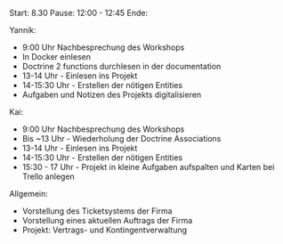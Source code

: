 Start: 8.30
Pause: 12:00 - 12:45
Ende:

Yannik:
- 9:00 Uhr Nachbesprechung des Workshops
- In Docker einlesen
- Doctrine 2 functions durchlesen in der documentation
- 13-14 Uhr - Einlesen ins Projekt
- 14-15:30 Uhr - Erstellen der nötigen Entities
- Aufgaben und Notizen des Projekts digitalisieren

Kai: 
- 9:00 Uhr Nachbesprechung des Workshops
- Bis ~13 Uhr - Wiederholung der Doctrine Associations
- 13-14 Uhr - Einlesen ins Projekt
- 14-15:30 Uhr - Erstellen der nötigen Entities
- 15:30 - 17 Uhr - Projekt in kleine Aufgaben aufspalten und Karten bei Trello anlegen

Allgemein:
- Vorstellung des Ticketsystems der Firma
- Vorstellung eines aktuellen Auftrags der Firma
- Projekt: Vertrags- und Kontingentverwaltung
